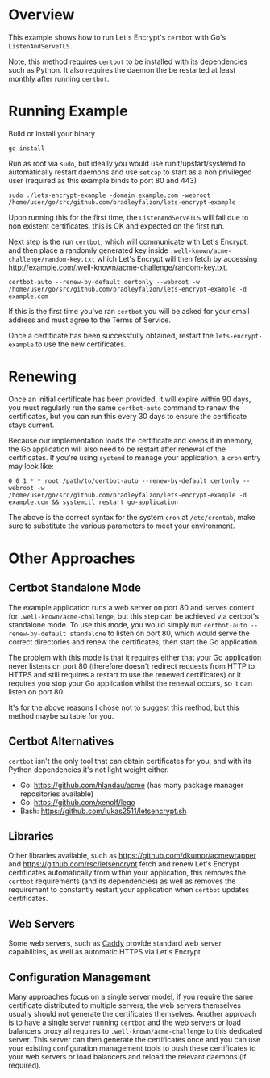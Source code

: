 # Overview

This example shows how to run Let's Encrypt's `certbot` with Go's `ListenAndServeTLS`.

Note, this method requires `certbot` to be installed with its dependencies such as Python.
It also requires the daemon the be restarted at least monthly after running `certbot`.

# Running Example

Build or Install your binary

```
go install
```

Run as root via `sudo`, but ideally you would use runit/upstart/systemd to
automatically restart daemons and use `setcap` to start as a non privileged
user (required as this example binds to port 80 and 443)

```
sudo ./lets-encrypt-example -domain example.com -webroot /home/user/go/src/github.com/bradleyfalzon/lets-encrypt-example
```

Upon running this for the first time, the `ListenAndServeTLS` will fail due to
non existent certificates, this is OK and expected on the first run.

Next step is the run `certbot`, which will communicate with Let's Encrypt, and
then place a randomly generated key inside `.well-known/acme-challenge/random-key.txt`
which Let's Encrypt will then fetch by accessing <http://example.com/.well-known/acme-challenge/random-key.txt>.

```
certbot-auto --renew-by-default certonly --webroot -w /home/user/go/src/github.com/bradleyfalzon/lets-encrypt-example -d example.com
```

If this is the first time you've ran `certbot` you will be asked for your email
address and must agree to the Terms of Service.

Once a certificate has been successfully obtained, restart the `lets-encrypt-example` to use the new certificates.

# Renewing

Once an initial certificate has been provided, it will expire within 90 days, you must regularly run the same
`certbot-auto` command to renew the certificates, but you can run this every 30 days to ensure the certificate stays
current.

Because our implementation loads the certificate and keeps it in memory, the Go application will also need to be restart
after renewal of the certificates. If you're using `systemd` to manage your application, a `cron` entry may look like:

```
0 0 1 * * root /path/to/certbot-auto --renew-by-default certonly --webroot -w
/home/user/go/src/github.com/bradleyfalzon/lets-encrypt-example -d example.com && systemctl restart go-application
```

The above is the correct syntax for the system `cron` at `/etc/crontab`, make sure to substitute the various parameters to
meet your environment.

# Other Approaches

## Certbot Standalone Mode

The example application runs a web server on port 80 and serves content for `.well-known/acme-challenge`, but this step
can be achieved via certbot's standalone mode. To use this mode, you would simply run `certbot-auto --renew-by-default
standalone` to listen on port 80, which would serve the correct directories and renew the certificates, then start the Go
application.

The problem with this mode is that it requires either that your Go application never listens on port 80 (therefore
doesn't redirect requests from HTTP to HTTPS and still requires a restart to use the renewed certificates) or it requires you
stop your Go application whilst the renewal occurs, so it can listen on port 80.

It's for the above reasons I chose not to suggest this method, but this method maybe suitable for you.

## Certbot Alternatives

`certbot` isn't the only tool that can obtain certificates for you, and with its Python dependencies it's not light
weight either.

- Go: <https://github.com/hlandau/acme> (has many package manager repositories available)
- Go: <https://github.com/xenolf/lego>
- Bash: <https://github.com/lukas2511/letsencrypt.sh>

## Libraries

Other libraries available, such as <https://github.com/dkumor/acmewrapper> and <https://github.com/rsc/letsencrypt>
fetch and renew Let's Encrypt certificates automatically from within your application,
this removes the `certbot` requirements (and its dependencies) as well as removes the
requirement to constantly restart your application when `certbot` updates certificates.

## Web Servers

Some web servers, such as [Caddy](https://caddyserver.com/) provide standard web server
capabilities, as well as automatic HTTPS via Let's Encrypt.

## Configuration Management

Many approaches focus on a single server model, if you require the same certificate
distributed to multiple servers, the web servers themselves usually should not generate
the certificates themselves. Another approach is to have a single server running `certbot`
and the web servers or load balancers proxy all requires to `.well-known/acme-challenge`
to this dedicated server. This server can then generate the certificates once and
you can use your existing configuration management tools to push these certificates
to your web servers or load balancers and reload the relevant daemons (if required).
